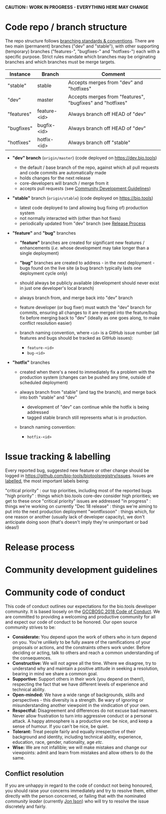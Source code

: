 **CAUTION:: WORK IN PROGRESS - EVERYTHING HERE MAY CHANGE**


# Code repo / branch structure
The repo structure follows [branching standards & conventions](https://gist.github.com/digitaljhelms/4287848).  There are two main (permanent) branches ("dev" and "stable"), with other supporting (temporary) branches ("features-<id>", "bugfixes-<id>" and "hotfixes-<id>") each with a specific purpose.  Strict rules mandate which branches may be originating branches and which branches must be merge targets.


Instance     | Branch         | Comment
-----------  | ------         | -------
"stable"     | stable         | Accepts merges from "dev" and "hotfixes"
"dev"        | master         | Accepts merges from "features", "bugfixes" and "hotfixes"
"features"   | feature-\<id\> | Always branch off HEAD of "dev"
"bugfixes"   | bugfix-\<id\>  | Always branch off HEAD of "dev"
"hotfixes"   | hotfix-\<id\>  | Always branch off "stable"


- **"dev" branch** (`origin/master`) (code deployed on https://dev.bio.tools) 
  - the default / base branch of the repo, against which all pull requests and code commits are automatically made
  - holds changes for the next release
  - core-developers will branch / merge from it
  - accepts pull requests (see [Community Development Guidelines](https://github.com/bio-tools/biotoolsRegistry/blob/master/contribution.md#community-development-guidelines))

- **"stable"** branch (`origin/stable`) (code deployed on https://bio.tools) 
  - latest code deployed to (and allowing bug fixing of) production system
  - not normally interacted with (other than hot fixes)
  - periodically updated from "dev" branch (see [Release Process](https://github.com/bio-tools/biotoolsRegistry/blob/master/contribution.md#release-process)
- **"feature"** and **"bug"** branches
  - **"feature"** branches are created for significant new features / enhancements (*i.e.* whose development may take longer than a single deployment) 
  - **"bug"** branches are created to address - in the next deployment - bugs found on the live site (a bug branch typically lasts one deployment cycle only)
  - should always be publicly available (development should never exist in just one developer's local branch)
  - always branch from, and merge back into "dev" branch
  - feature developer (or bug fixer) must watch the "dev" branch for commits, ensuring all changes to it are merged into the feature/bug fix before merging back to "dev" (ideally as one goes along, to make conflict resolution easier)
  - branch naming convention, where `<id>` is a GitHub issue number (all features and bugs should be tracked as GitHub issues):

    - `feature-<id>`
    - `bug-<id>`

- **"hotfix"** branches
  - created when there's a need to immediately fix a problem with the production system (changes can be pushed any time, outside of scheduled deployment)
  - always branch from "stable" (and tag the branch), and merge back into both "stable" and "dev"

    - development of "dev" can continue while the hotfix is being addressed
    - tagged stable branch still represents what is in production.
    
  - branch naming convention:

    - `hotfix-<id>`

# Issue tracking & labelling
Every reported bug, suggested new feature or other change should be logged in https://github.com/bio-tools/biotoolsregistry/issues.  Issues are [labelled](https://github.com/bio-tools/biotoolsregistry/labels), the most important labels being:



"critical priority" : our top priorities, including most of the reported bugs
"high priority" : things which bio.tools core-dev consider high priorities; we get to these once "critical priority" issues are addressed
"in progress" : things we're working on currently
"Dec 18 release" : things we're aiming to put into the next production deployment
"wontfixsoon" : things which, for one reason or another (usually lack of developer capacity), we don't anticipate doing soon (that's doesn't imply they're unimportant or bad ideas!)

# Release process

# Community development guidelines


# Community code of conduct

This code of conduct outlines our expectations for the bio.tools developer community.  It is based loosely on the [GCCBOSC 2018 Code of Conduct](https://galaxyproject.org/events/gccbosc2018/code-of-conduct/#gccbosc-2018-code-of-conduct).  We are committed to providing a welcoming and productive community for all and expect our code of conduct to be honored.  Our open source community strives to be:

- **Considerate:** You depend upon the work of others who in turn depend on you.  You're unlikely to be fully aware of the ramifications of your proposals or actions, and the constraints others work under.  Before deciding or acting, talk to others and reach a common understanding of the consequences. 
- **Constructive:** We will not agree all the time.  Where we disagree, try to understand why and maintain a positive attitude in seeking a resolution, bearing in mind we share a common goal.
- **Supportive:**  Support others in their work (you depend on them!), respecting the fact that we have different levels of experience and technical ability.
- **Open-minded:** We have a wide range of backgrounds, skills and perspectives -  this diversity is a strength.  Be wary of ignoring or misunderstanding another viewpoint in the vindication of your own.
- **Respectful:** Disagreement and differences do not excuse bad manners. Never allow frustration to turn into aggressive conduct or a personal attack.  A happy atmosphere is a productive one:  be nice, and keep a sense of humour.  If you can't be nice, be quiet.
- **Tolerant:**  Treat people fairly and equally irrespective of their background and identity, including technical ability, experience, education, race, gender, nationality, age *etc*.
- **Wise:** We are not infallible; we will make mistakes and change our viewpoints: admit and learn from mistakes and allow others to do the same.  

## Conflict resolution
If you are unhappy in regard to the code of conduct not being honoured, you should raise your concerns immediately and try to resolve them, either directly with the person concerned, or failing that with the nominated *community leader* (currently [Jon Ison](mailto:jison@bioinformatics.dtu.dk)) who will try to resolve the issue discretely and fairly. 
